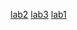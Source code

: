 [lab2](https://Chihiro1982.github.io/2)
[lab3](https://Chihiro1982.github.io/3)
[lab1](https://Chihiro1982.github.io/1)
